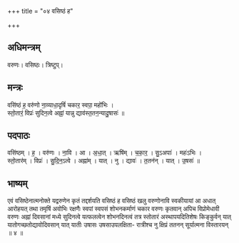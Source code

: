 +++
title = "०४ वसिष्ठं ह"

+++
## अधिमन्त्रम्
वरुणः। वसिष्ठः। त्रिष्टुप्।

## मन्त्रः
वसि॑ष्ठं ह॒ वरु॑णो ना॒व्याधा॒दृषिं॑ चकार॒ स्वपा॒ महो॑भिः ।  
स्तो॒तारं॒ विप्रः॑ सुदिन॒त्वे अह्नां॒ यान्नु द्याव॑स्त॒तन॒न्यादु॒षासः॑ ॥

## पदपाठः
वसि॑ष्ठम् । ह॒ । वरु॑णः । ना॒वि । आ । अ॒धा॒त् । ऋषि॑म् । च॒का॒र॒ । सु॒ऽअपाः॑ । महः॑ऽभिः ।  
स्तो॒तार॑म् । विप्रः॑ । सु॒दि॒न॒ऽत्वे । अह्ना॑म् । यात् । नु । द्यावः॑ । त॒तन॑न् । यात् । उ॒षसः॑ ॥

## भाष्यम्
एवं वसिष्ठेनात्मनोक्ते यद्वरुणेन कृतं तद्दर्शयति वसिष्ठं ह वसिष्ठं खलु वरुणोनावि स्वकीयायां आ अधात् आरोहयत् तथा तमृषिं अवोभिः रक्षणैः स्वपां स्वपसं शोभनकर्माणं चकार वरुणः कृतवान् अपिच विप्रोमेधावी वरुणः अह्नां दिवसानां मध्ये सुदिनत्वे यत्फलत्वेन शोभनदिनत्वं तत्र स्तोतारं अस्थापयदितिशेषः किङ्कुर्वन् यात् यातोगच्छतोद्यावोदिवसान् यात् यातीः उषासः उषसाउपलक्षिता- रात्रीश्च नु क्षिप्रं ततनन् सूर्यात्मना विस्तारयन् ॥ ४ ॥